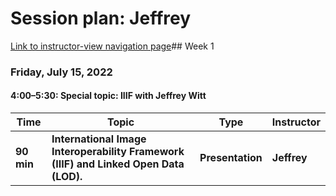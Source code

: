 # Session plan: Jeffrey

[Link to instructor-view navigation page](daily_instructor_view.md)## Week 1

### Friday, July 15, 2022

#### 4:00–5:30: Special topic: IIIF with Jeffrey Witt

Time | Topic | Type | Instructor
---- | ---- | ---- | ---- 
**90 min** | **International Image Interoperability Framework (IIIF) and Linked Open Data (LOD).** | **Presentation** | **Jeffrey**

